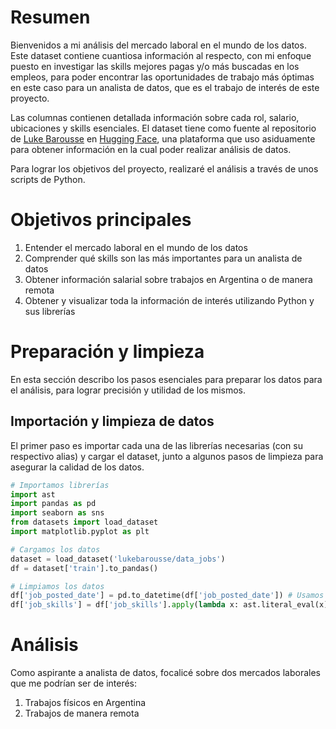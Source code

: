 # Resumen

Bienvenidos a mi análisis del mercado laboral en el mundo de los datos. Este dataset contiene cuantiosa información al respecto, con mi enfoque puesto en investigar las skills mejores pagas y/o más buscadas en los empleos, para poder encontrar las oportunidades de trabajo más óptimas en este caso para un analista de datos, que es el trabajo de interés de este proyecto.

Las columnas contienen detallada información sobre cada rol, salario, ubicaciones y skills esenciales. El dataset tiene como fuente al repositorio de [Luke Barousse](https://huggingface.co/datasets/lukebarousse/data_jobs) en [Hugging Face](https://huggingface.co), una plataforma que uso asiduamente para obtener información en la cual poder realizar análisis de datos.

Para lograr los objetivos del proyecto, realizaré el análisis a través de unos scripts de Python.

# Objetivos principales
1. Entender el mercado laboral en el mundo de los datos
2. Comprender qué skills son las más importantes para un analista de datos
3. Obtener información salarial sobre trabajos en Argentina o de manera remota
4. Obtener y visualizar toda la información de interés utilizando Python y sus librerías


# Preparación y limpieza

En esta sección describo los pasos esenciales para preparar los datos para el análisis, para lograr precisión y utilidad de los mismos.

## Importación y limpieza de datos

El primer paso es importar cada una de las librerías necesarias (con su respectivo alias) y cargar el dataset, junto a algunos pasos de limpieza para asegurar la calidad de los datos.

```python
# Importamos librerías
import ast
import pandas as pd
import seaborn as sns
from datasets import load_dataset
import matplotlib.pyplot as plt

# Cargamos los datos
dataset = load_dataset('lukebarousse/data_jobs')
df = dataset['train'].to_pandas()

# Limpiamos los datos
df['job_posted_date'] = pd.to_datetime(df['job_posted_date']) # Usamos una función de Pandas para transformar la columna de 'str' a 'datetime'
df['job_skills'] = df['job_skills'].apply(lambda x: ast.literal_eval(x) if pd.notna(x) else x) # Usamos un módulo de Python para transformar la columna de 'str' a 'list'
```

# Análisis

Como aspirante a analista de datos, focalicé sobre dos mercados laborales que me podrían ser de interés:

1. Trabajos físicos en Argentina
2. Trabajos de manera remota

